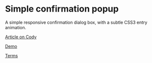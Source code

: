 Simple confirmation popup
=========
A simple responsive confirmation dialog box, with a subtle CSS3 entry animation.

[Article on Cody](http://codyhouse.co/gem/simple-confirmation-popup/)

[Demo](http://codyhouse.co/demo/simple-confirmation-popup/index.html)
 
[Terms](http://codyhouse.co/terms/)
